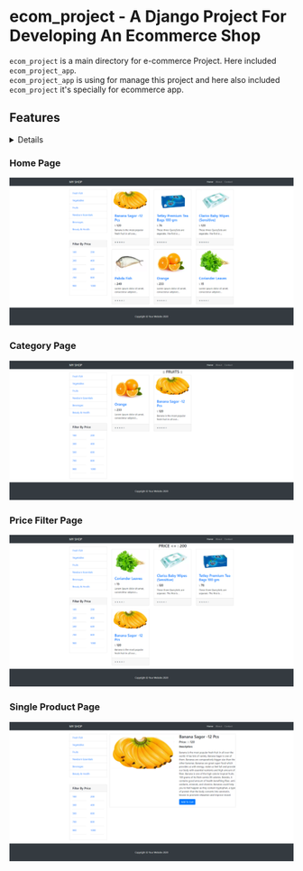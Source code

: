 # ecom_project - A Django Project For Developing An Ecommerce Shop

`ecom_project` is a main directory for e-commerce Project. Here included `ecom_project_app`.<br/>
`ecom_project_app` is using for manage this project and here also included `ecom_project` it's specially for ecommerce app.

## Features
<details>
	<p>Create Product</p>
	<p>Upload Product Image</p>
	<p>Set Post Category</p>
	<p>Post Filter By Price Range & Category</p>
</details>

### Home Page
![](media/screenshot/myshop-home.png)


### Category Page
![](media/screenshot/myshop-cat-page.png)


### Price Filter Page
![](media/screenshot/myshop-price-filter.png)


### Single Product Page
![](media/screenshot/myshop-single-product.png)
